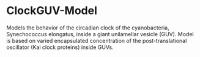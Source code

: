 # ClockGUV-Model
Models the behavior of the circadian clock of the cyanobacteria, Synechococcus elongatus, inside a giant unilamellar vesicle (GUV). Model is based on varied encapsulated concentration of the post-translational oscillator (Kai clock proteins) inside GUVs.
